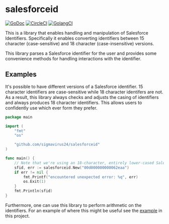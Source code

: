 # salesforceid

[![GoDoc](https://godoc.org/github.com/sigmavirus24/salesforceid?status.svg)](https://godoc.org/github.com/sigmavirus24/salesforceid)
[![CircleCI](https://circleci.com/gh/sigmavirus24/salesforceid.svg?style=svg)](https://circleci.com/gh/sigmavirus24/salesforceid)
[![GolangCI](https://golangci.com/badges/github.com/sigmavirus24/salesforceid.svg)](https://golangci.com)

This is a library that enables handling and manipulation of Salesforce 
Identifiers. Specifically it enables converting identifiers between 15 
character (case-sensitive) and 18 character (case-insensitive) versions.

This library parses a Salesforce identifier for the user and provides 
some convenience methods for handling interactions with the identifier.

## Examples

It's possible to have different versions of a Salesforce identifier. 15 
character identifiers are case-sensitive while 18 character identifers are 
not. As a result, this library always checks and adjusts the casing of 
identifiers and always produces 18 character identifiers. This allows users to 
confidently use which ever form they prefer.

```go
package main

import (
	"fmt"
	"os"

	"github.com/sigmavirus24/salesforceid"
)

func main() {
	// Note that we're using an 18-character, entirely lower-cased Salesforce identifier here
	sfid, err := salesforceid.New("00d000000000062eaa")
	if err != nil {
		fmt.Printf("encountered unexpected error: %q", err)
		os.Exit(1)
	}
	fmt.Println(sfid)
}
```

Furthermore, one can use this library to perform arithmetic on the 
identifiers. For an example of where this might be useful see the 
[example](./example_test.go) in this project.
